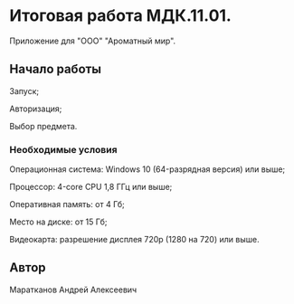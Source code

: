 # Итоговая работа МДК.11.01.

Приложение для "ООО" "Ароматный мир". 

## Начало работы

Запуск;

Авторизация;

Выбор предмета.

### Необходимые условия

Операционная система: Windows 10 (64-разрядная версия) или выше; 

Процессор: 4-core CPU 1,8 ГГц или выше;

Оперативная память: от 4 Гб;

Место на диске: от 15 Гб;

Видеокарта: разрешение дисплея 720p (1280 на 720) или выше.

## Автор

Маратканов Андрей Алексеевич
